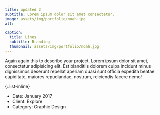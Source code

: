 ```yaml
---
title: updated 2
subtitle: Lorem ipsum dolor sit amet consectetur.
image: assets/img/portfolio/noah.jpg
alt:

caption:
  title: Lines
  subtitle: Branding
  thumbnail: assets/img/portfolio/noah.jpg
---
```

Again again this to describe your project. Lorem ipsum dolor sit amet, consectetur adipisicing elit. Est blanditiis dolorem culpa incidunt minus dignissimos deserunt repellat aperiam quasi sunt officia expedita beatae cupiditate, maiores repudiandae, nostrum, reiciendis facere nemo!

{:.list-inline}
- Date: January 2017
- Client: Explore
- Category: Graphic Design
